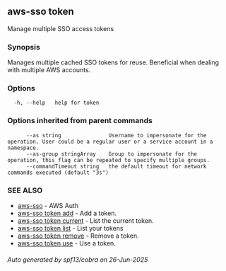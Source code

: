 ## aws-sso token

Manage multiple SSO access tokens

### Synopsis

Manages multiple cached SSO tokens for reuse. Beneficial
when dealing with multiple AWS accounts.

### Options

```
  -h, --help   help for token
```

### Options inherited from parent commands

```
      --as string               Username to impersonate for the operation. User could be a regular user or a service account in a namespace.
      --as-group stringArray    Group to impersonate for the operation, this flag can be repeated to specify multiple groups.
      --commandTimeout string   the default timeout for network commands executed (default "3s")
```

### SEE ALSO

* [aws-sso](aws-sso.md)	 - AWS Auth
* [aws-sso token add](aws-sso_token_add.md)	 - Add a token.
* [aws-sso token current](aws-sso_token_current.md)	 - List the current token.
* [aws-sso token list](aws-sso_token_list.md)	 - List your tokens
* [aws-sso token remove](aws-sso_token_remove.md)	 - Remove a token.
* [aws-sso token use](aws-sso_token_use.md)	 - Use a token.

###### Auto generated by spf13/cobra on 26-Jun-2025

